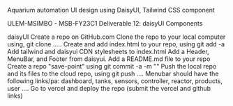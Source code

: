 Aquarium automation UI design using DaisyUI, Tailwind CSS component

ULEM-MSIMBO - MSB-FY23C1 
Deliverable 12: daisyUI Components

daisyUI
Create a repo on GitHub.com
Clone the repo to your local computer using, git clone .....
Create and add index.html to your repo, using git add -a
Add tailwind and daisyui CDN stylesheets to index.html
Add a Header, MenuBar, and Footer from daisyui.
Add a README.md file to your repo
Create a repo "save-point" using git commit -a -m ""
Push the local repo and its files to the cloud repo, using git push ....
Menubar should have the following links/pa: dashboard, tanks, sensors, controller, reactor, products, user ....
Go to vercel and deploy the repo (submit the vercel and github links)
